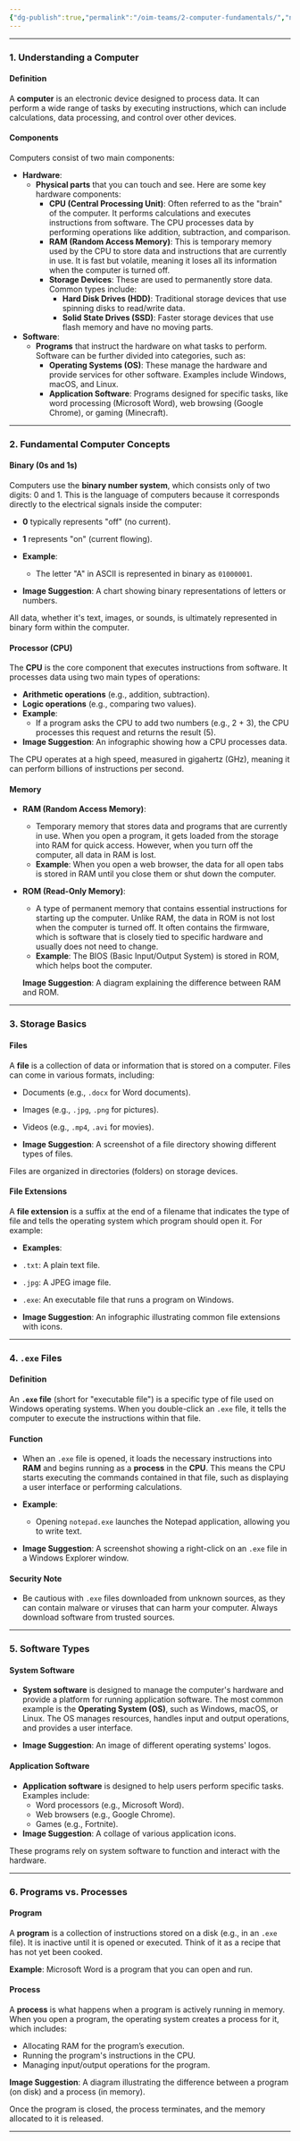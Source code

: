 ```yaml
---
{"dg-publish":true,"permalink":"/oim-teams/2-computer-fundamentals/","noteIcon":"","created":"2024-10-26T04:56:24.205+05:30","updated":"2024-10-26T04:56:50.148+05:30"}
---
```



---

### 1. Understanding a Computer

#### Definition

A **computer** is an electronic device designed to process data. It can perform a wide range of tasks by executing instructions, which can include calculations, data processing, and control over other devices.

#### Components

Computers consist of two main components:

-   **Hardware**:
    -   **Physical parts** that you can touch and see. Here are some key hardware components:
        -   **CPU (Central Processing Unit)**: Often referred to as the "brain" of the computer. It performs calculations and executes instructions from software. The CPU processes data by performing operations like addition, subtraction, and comparison.
        -   **RAM (Random Access Memory)**: This is temporary memory used by the CPU to store data and instructions that are currently in use. It is fast but volatile, meaning it loses all its information when the computer is turned off.
        -   **Storage Devices**: These are used to permanently store data. Common types include:
            -   **Hard Disk Drives (HDD)**: Traditional storage devices that use spinning disks to read/write data.
            -   **Solid State Drives (SSD)**: Faster storage devices that use flash memory and have no moving parts.
-   **Software**:
    -   **Programs** that instruct the hardware on what tasks to perform. Software can be further divided into categories, such as:
        -   **Operating Systems (OS)**: These manage the hardware and provide services for other software. Examples include Windows, macOS, and Linux.
        -   **Application Software**: Programs designed for specific tasks, like word processing (Microsoft Word), web browsing (Google Chrome), or gaming (Minecraft).

---

### 2. Fundamental Computer Concepts

#### Binary (0s and 1s)

Computers use the **binary number system**, which consists only of two digits: 0 and 1. This is the language of computers because it corresponds directly to the electrical signals inside the computer:

-   **0** typically represents "off" (no current).
-   **1** represents "on" (current flowing).

-   **Example**:
    -   The letter "A" in ASCII is represented in binary as `01000001`.
-   **Image Suggestion**: A chart showing binary representations of letters or numbers.

All data, whether it's text, images, or sounds, is ultimately represented in binary form within the computer.

#### Processor (CPU)

The **CPU** is the core component that executes instructions from software. It processes data using two main types of operations:

-   **Arithmetic operations** (e.g., addition, subtraction).
-   **Logic operations** (e.g., comparing two values).
-   **Example**:
    -   If a program asks the CPU to add two numbers (e.g., 2 + 3), the CPU processes this request and returns the result (5).
-   **Image Suggestion**: An infographic showing how a CPU processes data.

The CPU operates at a high speed, measured in gigahertz (GHz), meaning it can perform billions of instructions per second.

#### Memory

-   **RAM (Random Access Memory)**:
    -   Temporary memory that stores data and programs that are currently in use. When you open a program, it gets loaded from the storage into RAM for quick access. However, when you turn off the computer, all data in RAM is lost.
    -   **Example**: When you open a web browser, the data for all open tabs is stored in RAM until you close them or shut down the computer.
-   **ROM (Read-Only Memory)**:

    -   A type of permanent memory that contains essential instructions for starting up the computer. Unlike RAM, the data in ROM is not lost when the computer is turned off. It often contains the firmware, which is software that is closely tied to specific hardware and usually does not need to change.
    -   **Example**: The BIOS (Basic Input/Output System) is stored in ROM, which helps boot the computer.

    **Image Suggestion**: A diagram explaining the difference between RAM and ROM.

---

### 3. Storage Basics

#### Files

A **file** is a collection of data or information that is stored on a computer. Files can come in various formats, including:

-   Documents (e.g., `.docx` for Word documents).
-   Images (e.g., `.jpg`, `.png` for pictures).
-   Videos (e.g., `.mp4`, `.avi` for movies).

-   **Image Suggestion**: A screenshot of a file directory showing different types of files.

Files are organized in directories (folders) on storage devices.

#### File Extensions

A **file extension** is a suffix at the end of a filename that indicates the type of file and tells the operating system which program should open it. For example:

-   **Examples**:

-   `.txt`: A plain text file.
-   `.jpg`: A JPEG image file.
-   `.exe`: An executable file that runs a program on Windows.

-   **Image Suggestion**: An infographic illustrating common file extensions with icons.

---

### 4. `.exe` Files

#### Definition

An **`.exe` file** (short for "executable file") is a specific type of file used on Windows operating systems. When you double-click an `.exe` file, it tells the computer to execute the instructions within that file.

#### Function

-   When an `.exe` file is opened, it loads the necessary instructions into **RAM** and begins running as a **process** in the **CPU**. This means the CPU starts executing the commands contained in that file, such as displaying a user interface or performing calculations.

-   **Example**:
    -   Opening `notepad.exe` launches the Notepad application, allowing you to write text.
-   **Image Suggestion**: A screenshot showing a right-click on an `.exe` file in a Windows Explorer window.

#### Security Note

-   Be cautious with `.exe` files downloaded from unknown sources, as they can contain malware or viruses that can harm your computer. Always download software from trusted sources.

---

### 5. Software Types

#### System Software

-   **System software** is designed to manage the computer's hardware and provide a platform for running application software. The most common example is the **Operating System (OS)**, such as Windows, macOS, or Linux. The OS manages resources, handles input and output operations, and provides a user interface.

-   **Image Suggestion**: An image of different operating systems' logos.

#### Application Software

-   **Application software** is designed to help users perform specific tasks. Examples include:
    -   Word processors (e.g., Microsoft Word).
    -   Web browsers (e.g., Google Chrome).
    -   Games (e.g., Fortnite).
-   **Image Suggestion**: A collage of various application icons.

These programs rely on system software to function and interact with the hardware.

---

### 6. Programs vs. Processes

#### Program

A **program** is a collection of instructions stored on a disk (e.g., in an `.exe` file). It is inactive until it is opened or executed. Think of it as a recipe that has not yet been cooked.

**Example**: Microsoft Word is a program that you can open and run.

#### Process

A **process** is what happens when a program is actively running in memory. When you open a program, the operating system creates a process for it, which includes:

-   Allocating RAM for the program’s execution.
-   Running the program's instructions in the CPU.
-   Managing input/output operations for the program.

**Image Suggestion**: A diagram illustrating the difference between a program (on disk) and a process (in memory).

Once the program is closed, the process terminates, and the memory allocated to it is released.

---
